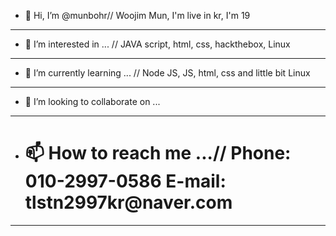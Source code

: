 - 👋 Hi, I’m @munbohr// Woojim Mun, I'm live in kr, I'm 19
- ---

- 👀 I’m interested in ... // JAVA script, html, css, hackthebox, Linux
---
- 🌱 I’m currently learning ... // Node JS, JS, html, css and little bit Linux
---
- 💞️ I’m looking to collaborate on ...
---
- <h1>📫 How to reach me ...// Phone: 010-2997-0586 E-mail: tlstn2997kr@naver.com</h1>
---

<!---
munbohr/munbohr is a ✨ special ✨ repository because its `README.md` (this file) appears on your GitHub profile.
You can click the Preview link to take a look at your changes.
--->
